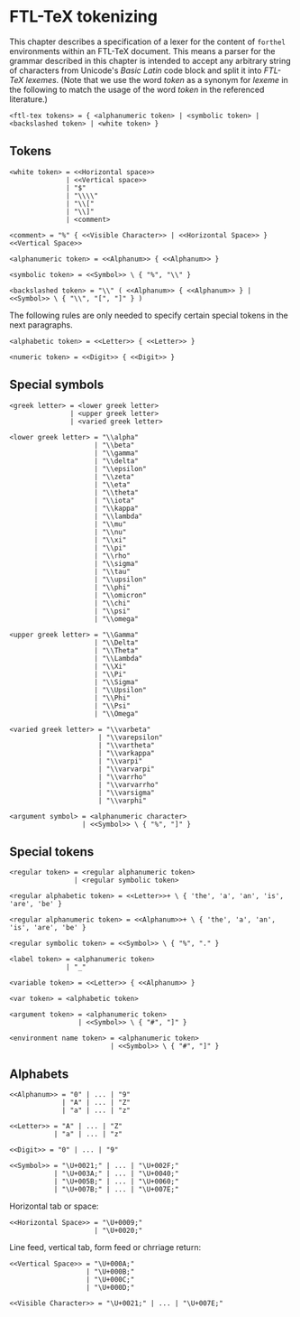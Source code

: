 # FTL-TeX tokenizing

This chapter describes a specification of a lexer for the content of `forthel`
environments within an FTL-TeX document. This means a parser for the grammar
described in this chapter is intended to accept any arbitrary string of
characters from Unicode's _Basic Latin_ code block and split it into
_FTL-TeX lexemes_. (Note that we use the word _token_ as a synonym for _lexeme_
in the following to match the usage of the word _token_ in the referenced
literature.)


```nbnf
<ftl-tex tokens> = { <alphanumeric token> | <symbolic token> | <backslashed token> | <white token> }
```


## Tokens

```nbnf
<white token> = <<Horizontal space>>
              | <<Vertical space>>
              | "$"
              | "\\\\"
              | "\\["
              | "\\]"
              | <comment>
```

```nbnf
<comment> = "%" { <<Visible Character>> | <<Horizontal Space>> } <<Vertical Space>>
```

```nbnf
<alphanumeric token> = <<Alphanum>> { <<Alphanum>> }
```

```nbnf
<symbolic token> = <<Symbol>> \ { "%", "\\" }
```

```nbnf
<backslashed token> = "\\" ( <<Alphanum>> { <<Alphanum>> } | <<Symbol>> \ { "\\", "[", "]" } )
```

The following rules are only needed to specify certain special tokens in the
next paragraphs.

```nbnf
<alphabetic token> = <<Letter>> { <<Letter>> }
```

```nbnf
<numeric token> = <<Digit>> { <<Digit>> }
```


## Special symbols

```nbnf
<greek letter> = <lower greek letter>
               | <upper greek letter>
               | <varied greek letter>
```

```nbnf
<lower greek letter> = "\\alpha"
                     | "\\beta"
                     | "\\gamma"
                     | "\\delta"
                     | "\\epsilon"
                     | "\\zeta"
                     | "\\eta"
                     | "\\theta"
                     | "\\iota"
                     | "\\kappa"
                     | "\\lambda"
                     | "\\mu"
                     | "\\nu"
                     | "\\xi"
                     | "\\pi"
                     | "\\rho"
                     | "\\sigma"
                     | "\\tau"
                     | "\\upsilon"
                     | "\\phi"
                     | "\\omicron"
                     | "\\chi"
                     | "\\psi"
                     | "\\omega"
```

```nbnf
<upper greek letter> = "\\Gamma"
                     | "\\Delta"
                     | "\\Theta"
                     | "\\Lambda"
                     | "\\Xi"
                     | "\\Pi"
                     | "\\Sigma"
                     | "\\Upsilon"
                     | "\\Phi"
                     | "\\Psi"
                     | "\\Omega"
```

```nbnf
<varied greek letter> = "\\varbeta"
                      | "\\varepsilon"
                      | "\\vartheta"
                      | "\\varkappa"
                      | "\\varpi"
                      | "\\varvarpi"
                      | "\\varrho"
                      | "\\varvarrho"
                      | "\\varsigma"
                      | "\\varphi"
```

```nbnf
<argument symbol> = <alphanumeric character>
                  | <<Symbol>> \ { "%", "]" }
```

## Special tokens

```nbnf
<regular token> = <regular alphanumeric token>
                | <regular symbolic token>
```

```nbnf
<regular alphabetic token> = <<Letter>>+ \ { 'the', 'a', 'an', 'is', 'are', 'be' }
```

```nbnf
<regular alphanumeric token> = <<Alphanum>>+ \ { 'the', 'a', 'an', 'is', 'are', 'be' }
```

```nbnf
<regular symbolic token> = <<Symbol>> \ { "%", "." }
```

```nbnf
<label token> = <alphanumeric token>
              | "_"
```

```nbnf
<variable token> = <<Letter>> { <<Alphanum>> }
```

```nbnf
<var token> = <alphabetic token>
```

```nbnf
<argument token> = <alphanumeric token>
                 | <<Symbol>> \ { "#", "]" }
```

```nbnf
<environment name token> = <alphanumeric token>
                         | <<Symbol>> \ { "#", "]" }
```


## Alphabets


```nbnf
<<Alphanum>> = "0" | ... | "9"
             | "A" | ... | "Z"
             | "a" | ... | "z"
```

```nbnf
<<Letter>> = "A" | ... | "Z"
           | "a" | ... | "z"
```

```nbnf
<<Digit>> = "0" | ... | "9"
```

```nbnf
<<Symbol>> = "\U+0021;" | ... | "\U+002F;"
           | "\U+003A;" | ... | "\U+0040;"
           | "\U+005B;" | ... | "\U+0060;"
           | "\U+007B;" | ... | "\U+007E;"
```

Horizontal tab or space:

```nbnf
<<Horizontal Space>> = "\U+0009;"
                     | "\U+0020;"
```

Line feed, vertical tab, form feed or chrriage return:

```nbnf
<<Vertical Space>> = "\U+000A;"
                   | "\U+000B;"
                   | "\U+000C;"
                   | "\U+000D;"
```

```nbnf
<<Visible Character>> = "\U+0021;" | ... | "\U+007E;"
```
